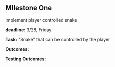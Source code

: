 ## MIlestone One

Implement player controlled snake

**deadline:** 3/28, Friday

**Task:** "Snake" that can be controlled by the player

**Outcomes:**


**Testing Outcomes:**
